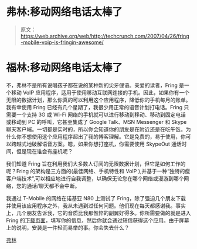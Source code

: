 # 弗林:移动网络电话太棒了

> 原文：<https://web.archive.org/web/http://techcrunch.com/2007/04/26/fring-mobile-voip-is-fringin-awesome/>

# 福林:移动网络电话太棒了

不，弗林不是所有说唱孩子都在说的某种新的尖牙俚语。亲爱的读者，Fring 是一个移动 VoIP 应用程序，适用于使用移动互联网连接的手机。因此，如果你有一个无限的数据计划，那么你真的可以利用这个应用程序，降低你的手机每月的账单。
 我有幸使用 Fring 已经有几个星期了，我很少用正常的语音计划打电话。Fring 只需要一个支持 3G 或 Wi-Fi 网络的手机就可以进行移动到移动、移动到固定电话或移动到 PC 的呼叫，它甚至集成了 Google Talk、MSN Messenger 和 Skype 聊天客户端。一切都是实时的，所以你会知道你的朋友是在附近还是在吃午饭。为什么你不想使用这个应用程序超出了我的博客理解。它是免费的，易于使用，你可以跨越式地破解语音方案。嗯，如果你想打座机，你需要使用 SkypeOut 通话时间，但是现在谁会有座机呢？

我们知道 Fring 旨在利用我们大多数人订阅的无限数据计划，但它是如何工作的呢？Fring 的架构是三方面的(最佳网络、手机特性和 VoIP ),并基于一种“独特的瘦客户端技术”,可以相应地进行自我调整，以确保无论您在哪个网络或漫游到哪个网络，您的通话/聊天都不会中断。

我通过 T-Mobile 的网络在诺基亚 N80 上测试了 Fring，除了强迫几个朋友下载并使用该应用程序之外，我从未遇到过任何问题。他们现在每天都感谢我。事实上，几个朋友告诉我，它的音质比我那憔悴的副翼好得多。你所需要做的就是进入 Fring 的[下载页面](https://web.archive.org/web/20201026104626/http://www.fring.com/download/)，填写你的信息，然后你就会通过短信获得这个应用。由于屏幕上的说明，安装是一件轻而易举的事。你会失去什么？

[弗林](https://web.archive.org/web/20201026104626/http://www.fring.com/)